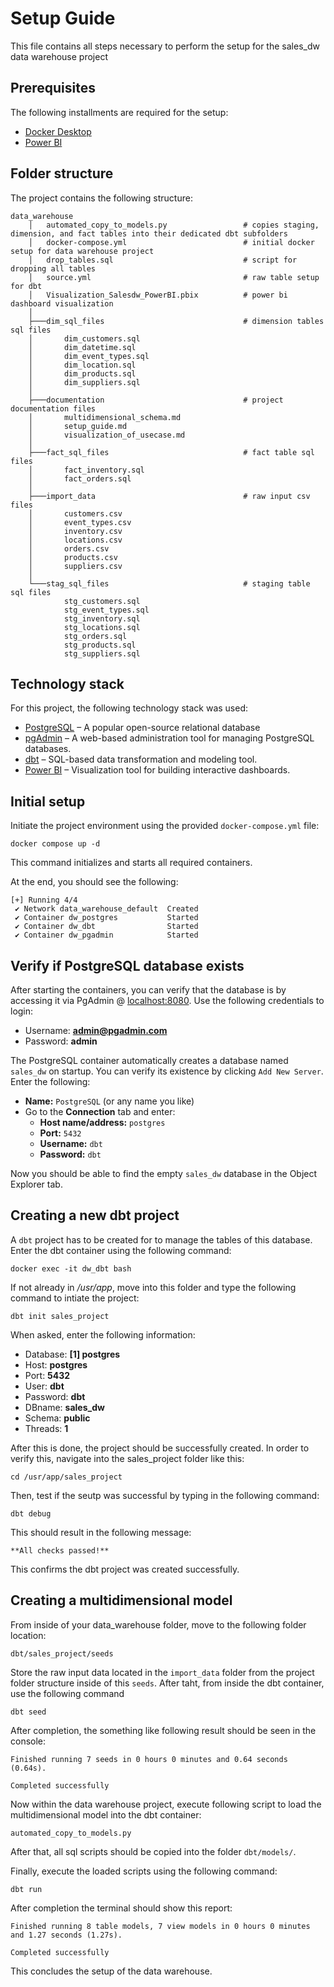 # Setup Guide
This file contains all steps necessary to perform the setup for the sales_dw data warehouse project

## Prerequisites
The following installments are required for the setup:

- [Docker Desktop](https://www.docker.com/products/docker-desktop)
- [Power BI](https://powerbi.microsoft.com/)

## Folder structure
The project contains the following structure:
````
data_warehouse
    │   automated_copy_to_models.py                 # copies staging, dimension, and fact tables into their dedicated dbt subfolders 
    │   docker-compose.yml                          # initial docker setup for data warehouse project
    │   drop_tables.sql                             # script for dropping all tables
    │   source.yml                                  # raw table setup for dbt
    │   Visualization_Salesdw_PowerBI.pbix          # power bi dashboard visualization
    │
    ├───dim_sql_files                               # dimension tables sql files
    │       dim_customers.sql
    │       dim_datetime.sql
    │       dim_event_types.sql
    │       dim_location.sql
    │       dim_products.sql
    │       dim_suppliers.sql
    │
    ├───documentation                               # project documentation files
    │       multidimensional_schema.md
    │       setup_guide.md
    │       visualization_of_usecase.md
    │
    ├───fact_sql_files                              # fact table sql files
    │       fact_inventory.sql
    │       fact_orders.sql
    │
    ├───import_data                                 # raw input csv files 
    │       customers.csv
    │       event_types.csv                         
    │       inventory.csv
    │       locations.csv
    │       orders.csv
    │       products.csv
    │       suppliers.csv
    │
    └───stag_sql_files                              # staging table sql files
            stg_customers.sql
            stg_event_types.sql
            stg_inventory.sql
            stg_locations.sql
            stg_orders.sql
            stg_products.sql
            stg_suppliers.sql
````

## Technology stack
For this project, the following technology stack was used:

- [PostgreSQL](https://www.postgresql.org/) – A popular open-source relational database
- [pgAdmin](https://www.pgadmin.org/) – A web-based administration tool for managing PostgreSQL databases.
- [dbt](https://www.getdbt.com/) – SQL-based data transformation and modeling tool.
- [Power BI](https://powerbi.microsoft.com/) – Visualization tool for building interactive dashboards.

## Initial setup
Initiate the project environment using the provided `docker-compose.yml` file:

````docker compose up -d````

This command initializes and starts all required containers.

At the end, you should see the following:

````
[+] Running 4/4
 ✔ Network data_warehouse_default  Created
 ✔ Container dw_postgres           Started
 ✔ Container dw_dbt                Started
 ✔ Container dw_pgadmin            Started
 ````

## Verify if PostgreSQL database exists
After starting the containers, you can verify that the database is by accessing it via PgAdmin @ [localhost:8080](http://localhost:8080/).
Use the following credentials to login:

- Username: **admin@pgadmin.com**
- Password: **admin**

The PostgreSQL container automatically creates a database named `sales_dw` on startup. You can verify its existence by clicking `Add New Server`. Enter the following:

- **Name:** `PostgreSQL` (or any name you like)
- Go to the **Connection** tab and enter:
    - **Host name/address:** `postgres`
    - **Port:** `5432`
    - **Username:** `dbt`
    - **Password:** `dbt`

Now you should be able to find the empty `sales_dw` database in the Object Explorer tab.

## Creating a new dbt project
A `dbt` project has to be created for to manage the tables of this database. Enter the dbt container using the following command:

````docker exec -it dw_dbt bash````

If not already in */usr/app*, move into this folder and type the following command to intiate the project:

````dbt init sales_project````

When asked, enter the following information:
- Database: **[1] postgres**
- Host: **postgres**
- Port: **5432**
- User: **dbt**
- Password: **dbt**
- DBname: **sales_dw**
- Schema: **public**
- Threads: **1**

After this is done, the project should be successfully created. In order to verify this, navigate into the sales_project folder like this:

````cd /usr/app/sales_project````

Then, test if the seutp was successful by typing in the following command:

````dbt debug````

This should result in the following message:

````**All checks passed!**````

This confirms the dbt project was created successfully.

## Creating a multidimensional model
From inside of your data_warehouse folder, move to the following folder location:
````
dbt/sales_project/seeds

````
Store the raw input data located in the `import_data` folder from the project folder structure inside of this `seeds`.
After taht, from inside the dbt container, use the following command
````
dbt seed
````

After completion, the something like following result should be seen in the console:

````
Finished running 7 seeds in 0 hours 0 minutes and 0.64 seconds (0.64s).
  
Completed successfully
````

Now within the data warehouse project, execute following script to load the multidimensional model into the dbt container:

````automated_copy_to_models.py````

After that, all sql scripts should be copied into the folder `dbt/models/`.

Finally, execute the loaded scripts using the following command:

`dbt run`

After completion the terminal should show this report:

````
Finished running 8 table models, 7 view models in 0 hours 0 minutes and 1.27 seconds (1.27s).

Completed successfully
````

This concludes the setup of the data warehouse.
